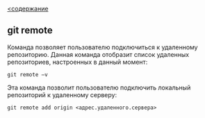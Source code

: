 [<содержание](./readme.md)
## git remote

Команда позволяет пользователю подключиться к удаленному репозиторию. Данная команда отобразит список удаленных репозиториев, настроенных в данный момент:

`git remote –v`

Эта команда позволит пользователю подключить локальный репозиторий к удаленному серверу:

`git remote add origin <адрес.удаленного.сервера>`
